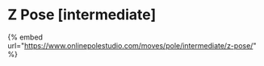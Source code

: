 # Z Pose \[intermediate]

{% embed url="https://www.onlinepolestudio.com/moves/pole/intermediate/z-pose/" %}
